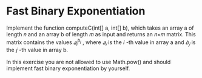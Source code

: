 # Fast Binary Exponentiation

Implement the function computeC(int[] a, int[] b), which takes an array a of length 𝑛
and an array b of length 𝑚
as input and returns an 𝑛×𝑚
matrix. This matrix contains the values $𝑎_i^{b_j}$
, where $𝑎_𝑖$
is the 𝑖
-th value in array a and $𝑏_𝑗$
is the 𝑗
-th value in array b.

In this exercise you are not allowed to use Math.pow() and should implement fast binary exponentiation by yourself.